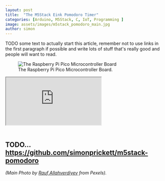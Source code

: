 ```yaml
---
layout: post
title:  "The M5Stack Eink Pomodoro Timer"
categories: [Arduino, M5Stack, C, IoT, Programming ]
image: assets/images/m5stack_pomodoro_main.jpg
author: simon
---
```

TODO some text to actually start this article, remember not to use links in the first paragraph if possible and write lots of stuff that's really good and people will want to read.

<figure class="figure">
  <img src="{{ site.baseurl }}/assets/images/pi_pico_pi_pico_board.jpg" class="figure-img img-fluid" alt="The Raspberry Pi Pico Microcontroller Board">
  <figcaption class="figure-caption text-center">The Raspberry Pi Pico Microcontroller Board.</figcaption>
</figure>

<div class="embed-responsive embed-responsive-16by9">
  <iframe class="embed-responsive-item" src="https://www.youtube.com/embed/8_YdzONjkVY" allowfullscreen></iframe>
</div><br/>

TODO... https://github.com/simonprickett/m5stack-pomodoro
---

*(Main Photo by [Rauf Allahverdiyev](https://www.pexels.com/@rauf-allahverdiyev-561368) from Pexels).*